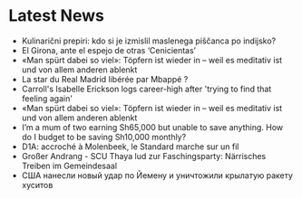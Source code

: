 # Latest News
-  Kulinarični prepiri: kdo si je izmislil maslenega piščanca po indijsko?
-  El Girona, ante el espejo de otras ‘Cenicientas’
-  «Man spürt dabei so viel»: Töpfern ist wieder in – weil es meditativ ist und von allem anderen ablenkt
-  La star du Real Madrid libérée par Mbappé ?
-  Carroll's Isabelle Erickson logs career-high after 'trying to find that feeling again'
-  «Man spürt dabei so viel»: Töpfern ist wieder in – weil es meditativ ist und von allem anderen ablenkt
-  I’m a mum of two earning Sh65,000 but unable to save anything. How do I budget to be saving Sh10,000 monthly?
-  D1A: accroché à Molenbeek, le Standard marche sur un fil
-  Großer Andrang - SCU Thaya lud zur Faschingsparty: Närrisches Treiben im Gemeindesaal
-  США нанесли новый удар по Йемену и уничтожили крылатую ракету хуситов
